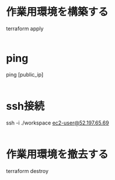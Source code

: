 # 作業用環境を構築する
terraform apply<br>
<br>

# ping
ping [public_ip]<br>
<br>

# ssh接続
ssh -i ./workspace ec2-user@52.197.65.69<br>
<br>

# 作業用環境を撤去する
terraform destroy<br>
<br>